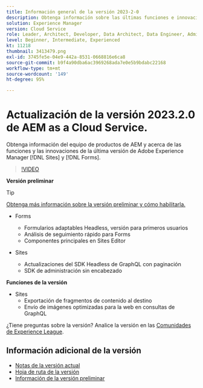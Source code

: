 ```yaml
---
title: Información general de la versión 2023-2-0
description: Obtenga información sobre las últimas funciones e innovaciones de la versión 2023-2-0 para Adobe Experience Manager [!DNL Forms] y [!DNL Sites].
solution: Experience Manager
version: Cloud Service
role: Leader, Architect, Developer, Data Architect, Data Engineer, Admin, User
level: Beginner, Intermediate, Experienced
kt: 11218
thumbnail: 3413479.png
exl-id: 3745fe5e-04e9-442a-8531-0668816e6ca8
source-git-commit: b9f4a90dba6ac3969268ada7e0e5b9bdabc22168
workflow-type: tm+mt
source-wordcount: '149'
ht-degree: 95%

---
```


# Actualización de la versión 2023.2.0 de AEM as a Cloud Service.

Obtenga información del equipo de productos de AEM y acerca de las funciones y las innovaciones de la última versión de Adobe Experience Manager [!DNL Sites] y [!DNL Forms].

>[!VIDEO](https://video.tv.adobe.com/v/3416885/?quality=12&learn=on)

**Versión preliminar**

>[!TIP]
>
>[Obtenga más información sobre la versión preliminar y cómo habilitarla.](https://experienceleague.adobe.com/docs/experience-manager-cloud-service/content/release-notes/prerelease.html?lang=es)

* Forms
   * Formularios adaptables Headless, versión para primeros usuarios
   * Análisis de seguimiento rápido para Forms
   * Componentes principales en Sites Editor

* Sites
   * Actualizaciones del SDK Headless de GraphQL con paginación
   * SDK de administración sin encabezado

**Funciones de la versión**

* Sites
   * Exportación de fragmentos de contenido al destino
   * Envío de imágenes optimizadas para la web en consultas de GraphQL

¿Tiene preguntas sobre la versión?  Analice la versión en las [Comunidades de Experience League](https://adobe.ly/3KCfab0).

## Información adicional de la versión

* [Notas de la versión actual](https://experienceleague.adobe.com/docs/experience-manager-cloud-service/content/release-notes/home.html?lang=es)
* [Hoja de ruta de la versión](https://experienceleague.adobe.com/docs/experience-manager-release-information/aem-release-updates/update-releases-roadmap.html?lang=es)
* [Información de la versión preliminar](https://experienceleague.adobe.com/docs/experience-manager-cloud-service/content/release-notes/prerelease.html?lang=es)
